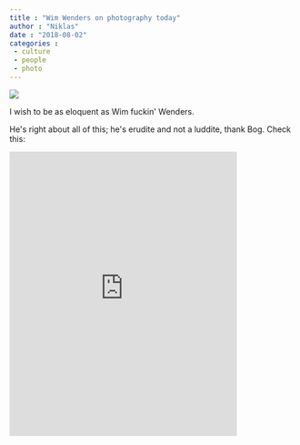```yaml
---
title : "Wim Wenders on photography today"
author : "Niklas"
date : "2018-08-02"
categories : 
 - culture
 - people
 - photo
---
```


[![](https://niklasblog.com/wp-content/2018-08-02_08-00-47.jpg)](https://niklasblog.com/wp-content/2018-08-02_08-00-47.jpg)

I wish to be as eloquent as Wim fuckin' Wenders.

He's right about all of this; he's erudite and not a luddite, thank Bog. Check this:

<iframe frameborder="0" width="400" height="500" src="https://www.bbc.com/news/av/embed/p06g3pj0/45011397"></iframe>
